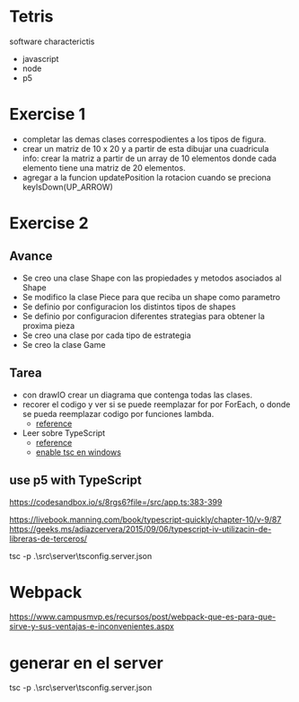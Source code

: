 # Tetris
software characterictis
- javascript
- node
- p5

# Exercise 1
* completar las demas clases correspodientes a los tipos de figura.
* crear un matriz de 10 x 20  y a partir de esta dibujar una cuadricula  
     info: crear la matriz a partir de un array de 10 elementos donde cada elemento tiene una matriz de 20 elementos. 
* agregar a la funcion updatePosition la rotacion cuando se preciona keyIsDown(UP_ARROW) 

# Exercise 2
## Avance
* Se creo una clase Shape con las propiedades y metodos asociados al Shape
* Se modifico la clase Piece para que reciba un shape como parametro
* Se definio por configuracion los distintos tipos de shapes
* Se definio por configuracion diferentes strategias para obtener la proxima pieza
* Se creo una clase por cada tipo de estrategia
* Se creo la clase Game     
## Tarea

* con drawIO crear un diagrama que contenga todas las clases.
* recorer el codigo y ver si se puede reemplazar for por ForEach, o donde se pueda reemplazar codigo por funciones lambda.
  - [reference](https://lenguajejs.com/javascript/caracteristicas/array-functions/)
* Leer sobre TypeScript
  - [reference](https://softwarecrafters.io/typescript/typescript-tutorial-javascript-introduccion) 
  - [enable tsc en windows](https://www.youtube.com/watch?v=hMtmLTsxdAM) 



## use p5 with TypeScript
https://codesandbox.io/s/8rgs6?file=/src/app.ts:383-399


https://livebook.manning.com/book/typescript-quickly/chapter-10/v-9/87
https://geeks.ms/adiazcervera/2015/09/06/typescript-iv-utilizacin-de-libreras-de-terceros/



tsc -p .\src\server\tsconfig.server.json 

# Webpack

https://www.campusmvp.es/recursos/post/webpack-que-es-para-que-sirve-y-sus-ventajas-e-inconvenientes.aspx


# generar en el server
tsc -p .\src\server\tsconfig.server.json 

